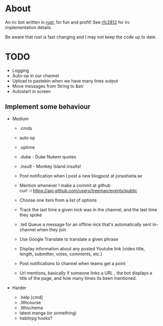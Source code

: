 About
=====

An irc bot written in [rust][], for fun and profit! See [rfc2812][] for irc implementation details.

Be aware that rust is fast changing and I may not keep the code up to date.

TODO
====

* Logging
* Auto-op in our channel
* Upload to pastebin when we have many lines output
* Move messages from String to &str
* Autostart in screen

Implement some behaviour
-----------------------

* Medium
    * .cmds
    * auto op
    * .uptime
    * .duke - Duke Nukem quotes
    * .insult - Monkey Island insults!
    * Post notification when I post a new blogpost at jonashieta.se
    * Mention whenever I make a commit at github  
        curl -i https://api.github.com/users/treeman/events/public

    * Choose one item from a list of options
    * Track the last time a given nick was in the channel, and the last time they spoke
    * .tell Queue a message for an offline nick that's automatically sent in-channel when they join
    * Use Google Translate to translate a given phrase
    * Display information about any posted Youtube link (video title, length, submitter, votes, comments, etc.)
    * Post notifications to channel when teams get a point
    * Url mentions, basically if someone links a URL , the bot displays a title of the page, and how many times its been mentioned.

* Harder
    * .help [cmd]
    * .lithcourse
    * .lithschema
    * latest manga (or something)
    * habitrpg hooks?

[rust]: http://www.rust-lang.org "rust"
[rfc2812]: http://tools.ietf.org/html/rfc2812 "irc reference"

